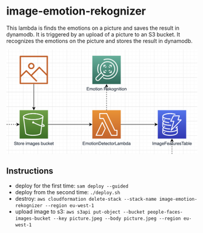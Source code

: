 #  image-emotion-rekognizer

This lambda is finds the emotions on a picture and saves the result in dynamodb.
It is triggered by an upload of a picture to an S3 bucket.
It recognizes the emotions on the picture and stores the result in dynamodb.

![architecture](git/img/architecture.png)

## Instructions

* deploy for the first time: `sam deploy --guided`
* deploy from the second time: `./deploy.sh`
* destroy: `aws cloudformation delete-stack --stack-name image-emotion-rekognizer --region eu-west-1`
* upload image to s3: `aws s3api put-object --bucket people-faces-images-bucket --key picture.jpeg --body picture.jpeg --region eu-west-1`
